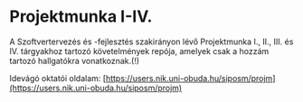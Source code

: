 # Projektmunka I-IV.

A Szoftvertervezés és -fejlesztés szakirányon lévő Projektmunka I., II., III. és IV. tárgyakhoz tartozó követelmények repója, amelyek csak a hozzám tartozó hallgatókra vonatkoznak.(!)

Idevágó oktatói oldalam: [https://users.nik.uni-obuda.hu/siposm/projm](https://users.nik.uni-obuda.hu/siposm/projm)
